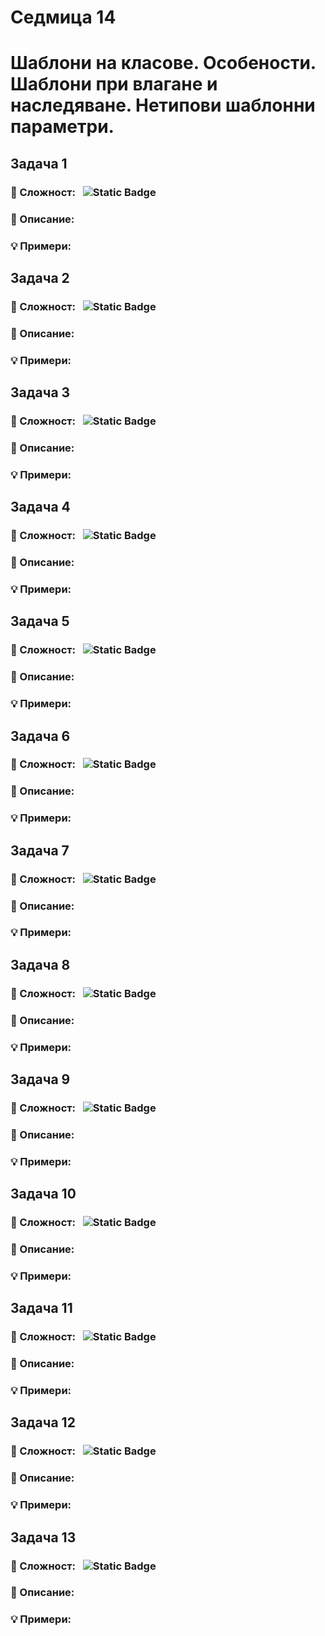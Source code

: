 # Седмица 14
# Шаблони на класове. Особености. Шаблони при влагане и наследяване. Нетипови шаблонни параметри.



## Задача 1

### 🧠 Сложност: &nbsp; ![Static Badge](https://img.shields.io/badge/easy-green)

### 📖 Описание:

### 💡 Примери:


## Задача 2

### 🧠 Сложност: &nbsp; ![Static Badge](https://img.shields.io/badge/easy-green)

### 📖 Описание:

### 💡 Примери:


## Задача 3

### 🧠 Сложност: &nbsp; ![Static Badge](https://img.shields.io/badge/easy-green)

### 📖 Описание:

### 💡 Примери:


## Задача 4

### 🧠 Сложност: &nbsp; ![Static Badge](https://img.shields.io/badge/easy-green)

### 📖 Описание:

### 💡 Примери:


## Задача 5

### 🧠 Сложност: &nbsp; ![Static Badge](https://img.shields.io/badge/medium-yellow)

### 📖 Описание:

### 💡 Примери:


## Задача 6

### 🧠 Сложност: &nbsp; ![Static Badge](https://img.shields.io/badge/medium-yellow)

### 📖 Описание:

### 💡 Примери:


## Задача 7

### 🧠 Сложност: &nbsp; ![Static Badge](https://img.shields.io/badge/medium-yellow)

### 📖 Описание:

### 💡 Примери:


## Задача 8

### 🧠 Сложност: &nbsp; ![Static Badge](https://img.shields.io/badge/medium-yellow)

### 📖 Описание:

### 💡 Примери:


## Задача 9

### 🧠 Сложност: &nbsp; ![Static Badge](https://img.shields.io/badge/hard-red)

### 📖 Описание:

### 💡 Примери:


## Задача 10

### 🧠 Сложност: &nbsp; ![Static Badge](https://img.shields.io/badge/hard-red)

### 📖 Описание:

### 💡 Примери:


## Задача 11

### 🧠 Сложност: &nbsp; ![Static Badge](https://img.shields.io/badge/hard-red)

### 📖 Описание:

### 💡 Примери:


## Задача 12

### 🧠 Сложност: &nbsp; ![Static Badge](https://img.shields.io/badge/hard-red)

### 📖 Описание:

### 💡 Примери:


## Задача 13

### 🧠 Сложност: &nbsp; ![Static Badge](https://img.shields.io/badge/impossible-black)

### 📖 Описание:

### 💡 Примери:
